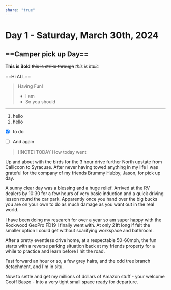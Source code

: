 ```yaml
---
share: "true"
---
```



# Day 1 - Saturday, March 30th, 2024
## ==Camper pick up Day==

**This is Bold**
~~this is strike through~~
*this is italic*

==Hi ALL==

>Having Fun!
>- I am
>- So you should

---

1. hello
2. hello

- [x] to do

- [ ] And again


> [!NOTE] TODAY
> How today went

Up and about with the birds for the 3 hour drive further North upstate from Callicoon to Syracuse. After never having towed anything in my life I was grateful for the company of my friends Brummy Hubby, Jason, for pick up day. 

A sunny clear day was a blessing  and a huge relief. Arrived at the RV dealers by 10:30 for a few hours of very basic induction and a quick driving lesson round the car park. Apparently once you hand over the big bucks you are on your own to do as much damage as you want out in the real world.

I have been doing my research for over a year so am super happy with the Rockwood GeoPro FD19 I finally went with. At only 21ft long if felt the smaller option I could get without scarifying workspace and bathroom.

After a pretty eventless drive home, at a respectable 50-60mph,  the fun starts with a reverse parking situation back at my friends property for a while to practice and learn before I hit the road.

Fast forward an hour or so, a few grey hairs, and the odd tree branch detachment, and I'm in situ.

Now to settle and get my millions of dollars of Amazon stuff - your welcome Geoff Baszo - Into a very tight small space ready for departure.








